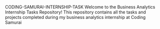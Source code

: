 CODING-SAMURAI-INTERNSHIP-TASK
Welcome to the Business Analytics Internship Tasks Repository! This repository contains all the tasks and projects completed during my business analytics internship at Coding Samurai
